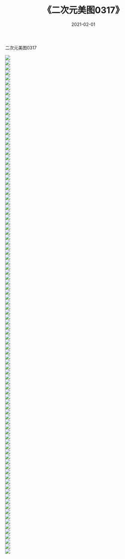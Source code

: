 ﻿---
layout: post
title:  《二次元美图0317》
date:   2021-02-01
img: http://imgx.orgx.ga/二次元/2021/二次元美图0317/000.jpg
categories: [美女, 清纯, 唯美]
---

二次元美图0317

 ![](http://imgx.orgx.ga/二次元/2021/二次元美图0317/001.jpg) <br>![](http://imgx.orgx.ga/二次元/2021/二次元美图0317/002.jpg) <br>![](http://imgx.orgx.ga/二次元/2021/二次元美图0317/003.jpg) <br>![](http://imgx.orgx.ga/二次元/2021/二次元美图0317/004.jpg) <br>![](http://imgx.orgx.ga/二次元/2021/二次元美图0317/005.jpg) <br>![](http://imgx.orgx.ga/二次元/2021/二次元美图0317/006.jpg) <br>![](http://imgx.orgx.ga/二次元/2021/二次元美图0317/007.jpg) <br>![](http://imgx.orgx.ga/二次元/2021/二次元美图0317/008.jpg) <br>![](http://imgx.orgx.ga/二次元/2021/二次元美图0317/009.jpg) <br>![](http://imgx.orgx.ga/二次元/2021/二次元美图0317/010.jpg) <br>![](http://imgx.orgx.ga/二次元/2021/二次元美图0317/011.jpg) <br>![](http://imgx.orgx.ga/二次元/2021/二次元美图0317/012.jpg) <br>![](http://imgx.orgx.ga/二次元/2021/二次元美图0317/013.jpg) <br>![](http://imgx.orgx.ga/二次元/2021/二次元美图0317/014.jpg) <br>![](http://imgx.orgx.ga/二次元/2021/二次元美图0317/015.jpg) <br>![](http://imgx.orgx.ga/二次元/2021/二次元美图0317/016.jpg) <br>![](http://imgx.orgx.ga/二次元/2021/二次元美图0317/017.jpg) <br>![](http://imgx.orgx.ga/二次元/2021/二次元美图0317/018.jpg) <br>![](http://imgx.orgx.ga/二次元/2021/二次元美图0317/019.jpg) <br>![](http://imgx.orgx.ga/二次元/2021/二次元美图0317/020.jpg) <br>![](http://imgx.orgx.ga/二次元/2021/二次元美图0317/021.jpg) <br>![](http://imgx.orgx.ga/二次元/2021/二次元美图0317/022.jpg) <br>![](http://imgx.orgx.ga/二次元/2021/二次元美图0317/023.jpg) <br>![](http://imgx.orgx.ga/二次元/2021/二次元美图0317/024.jpg) <br>![](http://imgx.orgx.ga/二次元/2021/二次元美图0317/025.jpg) <br>![](http://imgx.orgx.ga/二次元/2021/二次元美图0317/026.jpg) <br>![](http://imgx.orgx.ga/二次元/2021/二次元美图0317/027.jpg) <br>![](http://imgx.orgx.ga/二次元/2021/二次元美图0317/028.jpg) <br>![](http://imgx.orgx.ga/二次元/2021/二次元美图0317/029.jpg) <br>![](http://imgx.orgx.ga/二次元/2021/二次元美图0317/030.jpg) <br>![](http://imgx.orgx.ga/二次元/2021/二次元美图0317/031.jpg) <br>![](http://imgx.orgx.ga/二次元/2021/二次元美图0317/032.jpg) <br>![](http://imgx.orgx.ga/二次元/2021/二次元美图0317/033.jpg) <br>![](http://imgx.orgx.ga/二次元/2021/二次元美图0317/034.jpg) <br>![](http://imgx.orgx.ga/二次元/2021/二次元美图0317/035.jpg) <br>![](http://imgx.orgx.ga/二次元/2021/二次元美图0317/036.jpg) <br>![](http://imgx.orgx.ga/二次元/2021/二次元美图0317/037.jpg) <br>![](http://imgx.orgx.ga/二次元/2021/二次元美图0317/038.jpg) <br>![](http://imgx.orgx.ga/二次元/2021/二次元美图0317/039.jpg) <br>![](http://imgx.orgx.ga/二次元/2021/二次元美图0317/040.jpg) <br>![](http://imgx.orgx.ga/二次元/2021/二次元美图0317/041.jpg) <br>![](http://imgx.orgx.ga/二次元/2021/二次元美图0317/042.jpg) <br>![](http://imgx.orgx.ga/二次元/2021/二次元美图0317/043.jpg) <br>![](http://imgx.orgx.ga/二次元/2021/二次元美图0317/044.jpg) <br>![](http://imgx.orgx.ga/二次元/2021/二次元美图0317/045.jpg) <br>![](http://imgx.orgx.ga/二次元/2021/二次元美图0317/046.jpg) <br>![](http://imgx.orgx.ga/二次元/2021/二次元美图0317/047.jpg) <br>![](http://imgx.orgx.ga/二次元/2021/二次元美图0317/048.jpg) <br>![](http://imgx.orgx.ga/二次元/2021/二次元美图0317/049.jpg) <br>![](http://imgx.orgx.ga/二次元/2021/二次元美图0317/050.jpg) <br>![](http://imgx.orgx.ga/二次元/2021/二次元美图0317/051.jpg) <br>![](http://imgx.orgx.ga/二次元/2021/二次元美图0317/052.jpg) <br>![](http://imgx.orgx.ga/二次元/2021/二次元美图0317/053.jpg) <br>![](http://imgx.orgx.ga/二次元/2021/二次元美图0317/054.jpg) <br>![](http://imgx.orgx.ga/二次元/2021/二次元美图0317/055.jpg) <br>![](http://imgx.orgx.ga/二次元/2021/二次元美图0317/056.jpg) <br>![](http://imgx.orgx.ga/二次元/2021/二次元美图0317/057.jpg) <br>![](http://imgx.orgx.ga/二次元/2021/二次元美图0317/058.jpg) <br>![](http://imgx.orgx.ga/二次元/2021/二次元美图0317/059.jpg) <br>![](http://imgx.orgx.ga/二次元/2021/二次元美图0317/060.jpg) <br>![](http://imgx.orgx.ga/二次元/2021/二次元美图0317/061.jpg) <br>![](http://imgx.orgx.ga/二次元/2021/二次元美图0317/062.jpg) <br>![](http://imgx.orgx.ga/二次元/2021/二次元美图0317/063.jpg) <br>![](http://imgx.orgx.ga/二次元/2021/二次元美图0317/064.jpg) <br>![](http://imgx.orgx.ga/二次元/2021/二次元美图0317/065.jpg) <br>![](http://imgx.orgx.ga/二次元/2021/二次元美图0317/066.jpg) <br>![](http://imgx.orgx.ga/二次元/2021/二次元美图0317/067.jpg) <br>![](http://imgx.orgx.ga/二次元/2021/二次元美图0317/068.jpg) <br>![](http://imgx.orgx.ga/二次元/2021/二次元美图0317/069.jpg) <br>![](http://imgx.orgx.ga/二次元/2021/二次元美图0317/070.jpg) <br>![](http://imgx.orgx.ga/二次元/2021/二次元美图0317/071.jpg) <br>![](http://imgx.orgx.ga/二次元/2021/二次元美图0317/072.jpg) <br>![](http://imgx.orgx.ga/二次元/2021/二次元美图0317/073.jpg) <br>![](http://imgx.orgx.ga/二次元/2021/二次元美图0317/074.jpg) <br>![](http://imgx.orgx.ga/二次元/2021/二次元美图0317/075.jpg) <br>![](http://imgx.orgx.ga/二次元/2021/二次元美图0317/076.jpg) <br>![](http://imgx.orgx.ga/二次元/2021/二次元美图0317/077.jpg) <br>![](http://imgx.orgx.ga/二次元/2021/二次元美图0317/078.jpg) <br>![](http://imgx.orgx.ga/二次元/2021/二次元美图0317/079.jpg) <br>![](http://imgx.orgx.ga/二次元/2021/二次元美图0317/080.jpg) <br>![](http://imgx.orgx.ga/二次元/2021/二次元美图0317/081.jpg) <br>![](http://imgx.orgx.ga/二次元/2021/二次元美图0317/082.jpg) <br>![](http://imgx.orgx.ga/二次元/2021/二次元美图0317/083.jpg) <br>![](http://imgx.orgx.ga/二次元/2021/二次元美图0317/084.jpg) <br>![](http://imgx.orgx.ga/二次元/2021/二次元美图0317/085.jpg) <br>![](http://imgx.orgx.ga/二次元/2021/二次元美图0317/086.jpg) <br>![](http://imgx.orgx.ga/二次元/2021/二次元美图0317/087.jpg) <br>![](http://imgx.orgx.ga/二次元/2021/二次元美图0317/088.jpg) <br>![](http://imgx.orgx.ga/二次元/2021/二次元美图0317/089.jpg) <br>![](http://imgx.orgx.ga/二次元/2021/二次元美图0317/090.jpg) <br>![](http://imgx.orgx.ga/二次元/2021/二次元美图0317/091.jpg) <br>![](http://imgx.orgx.ga/二次元/2021/二次元美图0317/092.jpg) <br>![](http://imgx.orgx.ga/二次元/2021/二次元美图0317/093.jpg) <br>![](http://imgx.orgx.ga/二次元/2021/二次元美图0317/094.jpg) <br>![](http://imgx.orgx.ga/二次元/2021/二次元美图0317/095.jpg) <br>![](http://imgx.orgx.ga/二次元/2021/二次元美图0317/096.jpg) <br>![](http://imgx.orgx.ga/二次元/2021/二次元美图0317/097.jpg) <br>![](http://imgx.orgx.ga/二次元/2021/二次元美图0317/098.jpg) <br>![](http://imgx.orgx.ga/二次元/2021/二次元美图0317/099.jpg) <br>![](http://imgx.orgx.ga/二次元/2021/二次元美图0317/100.jpg) <br>